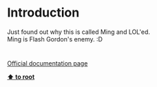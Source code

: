 # Introduction




<div class="phpcode"><span class="html">
Just found out why this is called Ming and LOL&apos;ed.<br>Ming is Flash Gordon&apos;s enemy. :D</span>
</div>
  

#

[Official documentation page](https://www.php.net/manual/en/intro.ming.php)

**[⬆ to root](/)**